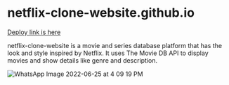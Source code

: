 # netflix-clone-website.github.io

[Deploy link is here](https://chhaya-bobade.github.io/netflix-clone-website.github.io/)

netflix-clone-website is a movie and series database platform that has the look and style inspired by Netflix. It uses The Movie DB API to display movies and show details like genre and description.

![WhatsApp Image 2022-06-25 at 4 09 19 PM](https://user-images.githubusercontent.com/91379325/175770255-cad29e78-ece0-40c3-88eb-4d6eb03ce2f4.jpeg)
